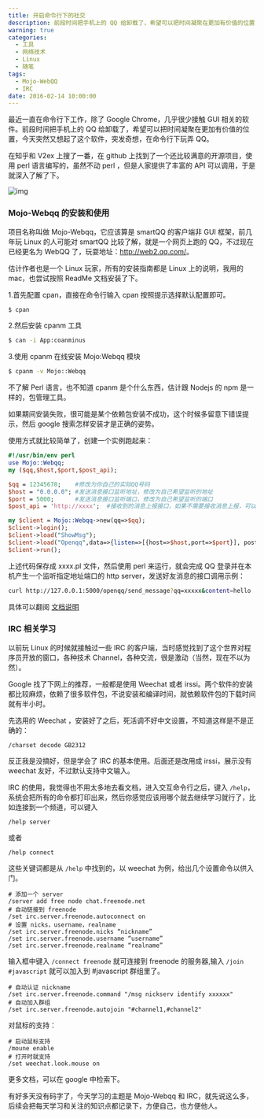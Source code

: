 ```yaml
---
title: 开启命令行下的社交
description: 前段时间把手机上的 QQ 给卸载了，希望可以把时间凝聚在更加有价值的位置，今天突然又想起了这个软件，突发奇想，在命令行下玩弄 QQ。
warning: true
categories:
  - 工具
  - 网络技术
  - Linux
  - 随笔
tags:
  - Mojo-WebQQ
  - IRC
date: 2016-02-14 10:00:00
---
```



最近一直在命令行下工作，除了 Google Chrome，几乎很少接触 GUI 相关的软件。前段时间把手机上的 QQ 给卸载了，希望可以把时间凝聚在更加有价值的位置，今天突然又想起了这个软件，突发奇想，在命令行下玩弄 QQ。

<!--more-->

在知乎和 V2ex 上搜了一番，在 github 上找到了一个还比较满意的开源项目，使用 perl 语言编写的，虽然不动 perl ，但是人家提供了丰富的 API 可以调用，于是就深入了解了下。

![img](http://www.barretlee.com/blogimgs/2016/02/14/20160202_f7aea0c0.png)

### Mojo-Webqq 的安装和使用

项目名称叫做 Mojo-Webqq，它应该算是 smartQQ 的客户端非 GUI 框架，前几年玩 Linux 的人可能对 smartQQ 比较了解，就是一个网页上跑的 QQ，不过现在已经更名为 WebQQ 了，玩耍地址：<http://web2.qq.com/>。

估计作者也是一个 Linux 玩家，所有的安装指南都是 Linux 上的说明，我用的 mac，也尝试按照 ReadMe 文档安装了下。

1.首先配置 cpan，直接在命令行输入 cpan 按照提示选择默认配置即可。

```bash
$ cpan
```

2.然后安装 cpanm 工具

```bash
$ can -i App:coanminus
```

3.使用 cpanm 在线安装 Mojo:Webqq 模块

```bash
$ cpanm -v Mojo::Webqq
```

不了解 Perl 语言，也不知道 cpanm 是个什么东西，估计跟 Nodejs 的 npm 是一样的，包管理工具。

如果期间安装失败，很可能是某个依赖包安装不成功，这个时候多留意下错误提示，然后 google 搜索怎样安装才是正确的姿势。

使用方式就比较简单了，创建一个实例跑起来：

```perl
#!/usr/bin/env perl
use Mojo::Webqq;
my ($qq,$host,$port,$post_api);

$qq = 12345678;    #修改为你自己的实际QQ号码
$host = "0.0.0.0"; #发送消息接口监听地址，修改为自己希望监听的地址
$port = 5000;      #发送消息接口监听端口，修改为自己希望监听的端口
$post_api = 'http://xxxx';  #接收到的消息上报接口，如果不需要接收消息上报，可以删除此行

my $client = Mojo::Webqq->new(qq=>$qq);
$client->login();
$client->load("ShowMsg");
$client->load("Openqq",data=>{listen=>[{host=>$host,port=>$port}], post_api=>$post_api});
$client->run();
```

上述代码保存成 xxxx.pl 文件，然后使用 perl 来运行，就会完成 QQ 登录并在本机产生一个监听指定地址端口的 http server，发送好友消息的接口调用示例：

```bash
curl http://127.0.0.1:5000/openqq/send_message?qq=xxxxx&content=hello
```

具体可以翻阅 [文档说明](//github.com/sjdy521/Mojo-Webqq/blob/master/README.md)

### IRC 相关学习

以前玩 Linux 的时候就接触过一些 IRC 的客户端，当时感觉找到了这个世界对程序员开放的窗口，各种技术 Channel，各种交流，很是激动（当然，现在不以为然）。

Google 找了下网上的推荐，一般都是使用 Weechat 或者 irssi。两个软件的安装都比较麻烦，依赖了很多软件包，不说安装和编译时间，就依赖软件包的下载时间就有半小时。

先选用的 Weechat ，安装好了之后，死活调不好中文设置，不知道这样是不是正确的：

```
/charset decode GB2312
```

反正我是没搞好，但是学会了 IRC 的基本使用。后面还是改用成 irssi，展示没有 weechat 友好，不过默认支持中文输入。

IRC 的使用，我觉得也不用太多地去看文档，进入交互命令行之后，键入 `/help`，系统会把所有的命令都打印出来，然后你感觉应该用哪个就去继续学习就行了，比如连接到一个频道，可以键入

```
/help server
```

或者 

```
/help connect
```

这些关键词都是从 `/help` 中找到的，以 weechat 为例，给出几个设置命令以供入门。

```
# 添加一个 server
/server add free node chat.freenode.net
# 自动链接到 freenode
/set irc.server.freenode.autoconnect on
# 设置 nicks，username，realname
/set irc.server.freenode.nicks “nickname”
/set irc.server.freenode.username “username”
/set irc.server.freenode.realname “realname”
```

输入框中键入 `/connect freenode` 就可连接到 freenode 的服务器,输入 `/join #javascript` 就可以加入到 #javascript 群组里了。


```
# 自动认证 nickname
/set irc.server.freenode.command "/msg nickserv identify xxxxxx"
# 自动加入群组
/set irc.server.freenode.autojoin "#channel1,#channel2"
```

对鼠标的支持：

```
# 启动鼠标支持
/moune enable
# 打开时就支持
/set weechat.look.mouse on
```

更多文档，可以在 google 中检索下。

有好多天没有码字了，今天学习的主题是 Mojo-Webqq 和 IRC，就先说这么多，后续会把每天学习和关注的知识点都记录下，方便自己，也方便他人。